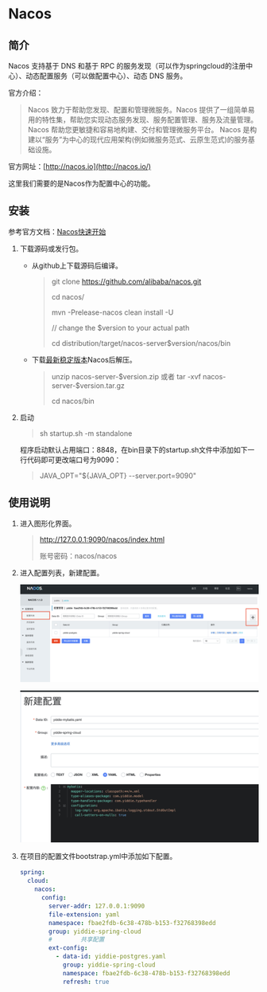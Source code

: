 # Nacos

## 简介

Nacos 支持基于 DNS 和基于 RPC 的服务发现（可以作为springcloud的注册中心）、动态配置服务（可以做配置中心）、动态 DNS 服务。

官方介绍：

> Nacos 致力于帮助您发现、配置和管理微服务。Nacos 提供了一组简单易用的特性集，帮助您实现动态服务发现、服务配置管理、服务及流量管理。
> Nacos 帮助您更敏捷和容易地构建、交付和管理微服务平台。 Nacos 是构建以“服务”为中心的现代应用架构(例如微服务范式、云原生范式)的服务基础设施。

官方网址：[http://nacos.io](http://nacos.io/)

这里我们需要的是Nacos作为配置中心的功能。

## 安装

参考官方文档：[Nacos快速开始](https://nacos.io/zh-cn/docs/quick-start.html)

1. 下载源码或发行包。

   - 从github上下载源码后编译。

     >git clone https://github.com/alibaba/nacos.git
     >
     >cd nacos/
     >
     >mvn -Prelease-nacos clean install -U
     >
     >// change the $version to your actual path
     >
     >cd distribution/target/nacos-server\$version/nacos/bin

   - 下载[最新稳定版本](https://github.com/alibaba/nacos/releases)Nacos后解压。

     >unzip nacos-server-\$version.zip 或者 tar -xvf nacos-server-\$version.tar.gz
     >
     >cd nacos/bin

2. 启动

   > sh startup.sh -m standalone

   程序启动默认占用端口：8848，在bin目录下的startup.sh文件中添加如下一行代码即可更改端口号为9090：

   >JAVA_OPT="${JAVA_OPT} --server.port=9090"

## 使用说明

1. 进入图形化界面。

   >http://127.0.0.1:9090/nacos/index.html
   >
   >账号密码：nacos/nacos

2. 进入配置列表，新建配置。

   ![741C14B2-84FA-438C-BB38-F9A698034C02](./assets/nacos配置1.png)

   ![28A5E345-3B9C-46AE-B988-026E24C7E95A](./assets/nacos配置2.png)

3. 在项目的配置文件bootstrap.yml中添加如下配置。

   ```yml
   spring:
     cloud:
       nacos:
         config:
           server-addr: 127.0.0.1:9090
           file-extension: yaml
           namespace: fbae2fdb-6c38-478b-b153-f32768398edd
           group: yiddie-spring-cloud
           #        共享配置
           ext-config:
             - data-id: yiddie-postgres.yaml
               group: yiddie-spring-cloud
               namespace: fbae2fdb-6c38-478b-b153-f32768398edd
               refresh: true
   ```

   
